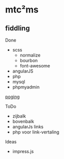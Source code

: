 mtc²ms
=====

## fiddling

Done
- scss
    - normalize
    - bourbon
    - font-awesome
- angularJS
- php
- mysql
- phpmyadmin

[poging](annotations.md)


ToDo
- zijbalk
- bovenbalk
- angularJs links
- php voor link-vertaling

Ideas
- impress.js